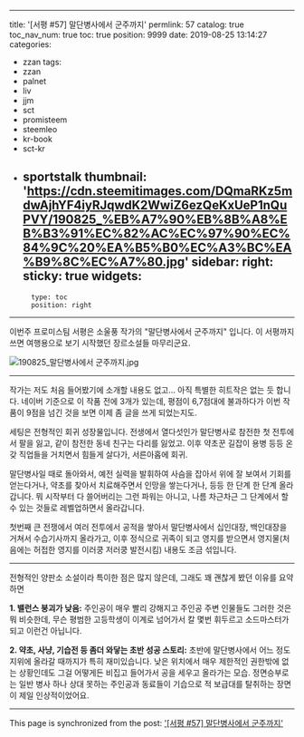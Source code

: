 
---
title: '[서평 #57] 말단병사에서 군주까지'
permlink: 57
catalog: true
toc_nav_num: true
toc: true
position: 9999
date: 2019-08-25 13:14:27
categories:
- zzan
tags:
- zzan
- palnet
- liv
- jjm
- sct
- promisteem
- steemleo
- kr-book
- sct-kr
- sportstalk
thumbnail: 'https://cdn.steemitimages.com/DQmaRKz5mdwAjhYF4iyRJqwdK2WwiZ6ezQeKxUeP1nQuPVY/190825_%EB%A7%90%EB%8B%A8%EB%B3%91%EC%82%AC%EC%97%90%EC%84%9C%20%EA%B5%B0%EC%A3%BC%EA%B9%8C%EC%A7%80.jpg'
sidebar:
    right:
        sticky: true
widgets:
    -
        type: toc
        position: right
---


이번주 프로미스팀 서평은 소울풍 작가의 "말단병사에서 군주까지" 입니다. 이 서평까지 쓰면 여행용으로 보기 시작했던 장르소설들 마무리군요. 

![190825_말단병사에서 군주까지.jpg](https://cdn.steemitimages.com/DQmaRKz5mdwAjhYF4iyRJqwdK2WwiZ6ezQeKxUeP1nQuPVY/190825_%EB%A7%90%EB%8B%A8%EB%B3%91%EC%82%AC%EC%97%90%EC%84%9C%20%EA%B5%B0%EC%A3%BC%EA%B9%8C%EC%A7%80.jpg)

---

작가는 저도 처음 들어봤기에 소개할 내용도 없고... 아직 특별한 히트작은 없는 듯 합니다. 네이버 기준으로 이 작품 전에 3개가 있는데, 평점이 6,7점대에 불과하다가 이번 작품이 9점을 넘긴 것을 보면 이제 좀 글을 쓰게 되었는지도.

세팅은 전형적인 회귀 성장물입니다. 전생에서 열다섯인가 말단병사로 참전한 첫 전투에서 팔을 잃고, 같이 참전한 동네 친구는 다리를 잃었고. 이후 약초꾼 길잡이 용병 등등 온갖 직업들을 거치면서 힘들게 살다가, 서른아홉에 회귀.

말단병사일 때로 돌아와서, 예전 실력을 발휘하여 사슴을 잡아서 위에 잘 보여서 기회를 얻는다거나, 약초를 찾아서 치료해주면서 인망을 쌓는다거나, 등등 한 단계 한 단계 올라갑니다. 뭐 시작부터 다 쓸어버리는 그런 파워는 아니고, 나름 차근차근 그 단계에서 할 수 있는 것들로 레벨업하면서 올라갑니다. 

첫번째 큰 전쟁에서 여러 전투에서 공적을 쌓아서 말단병사에서 십인대장, 백인대장을 거쳐서 수습기사까지 올라가고, 이후 정식으로 귀족이 되고 영지를 받으면서 영지물(처음에는 허접한 영지를 이러쿵 저러쿵 발전시킴) 내용도 조금 섞입니다. 

---

전형적인 양판소 소설이라 특이한 점은 많지 않은데, 그래도 꽤 괜찮게 봤던 이유를 요약하면

**1. 밸런스 붕괴가 낮음:** 주인공이 매우 빨리 강해지고 주인공 주변 인물들도 그러한 것은 뭐 비슷한데, 무슨 평범한 고등학생이 이계로 넘어가서 칼 몇번 휘두르고 소드마스터가 되고 이런건 아닙니다.

**2. 약초, 사냥, 기습전 등 좀더 와닿는 초반 성공 스토리:** 초반에 말단병사에서 어느 정도 지위에 올라갈 때까지가 특히 재미있습니다. 낮은 위치에서 매우 제한적인 권한밖에 없는 상황인데도 그걸 어떻게든 비집고 들어가서 공을 세우고 올라가는 모습. 정면승부로는 일반 병사 하나 상대 못하는 주인공과 동료들이 기습으로 적 보급대를 탈취하는 장면이 제일 인상적이었어요.

- - -

This page is synchronized from the post: ['[서평 #57] 말단병사에서 군주까지'](https://steemit.com/@glory7/57)

